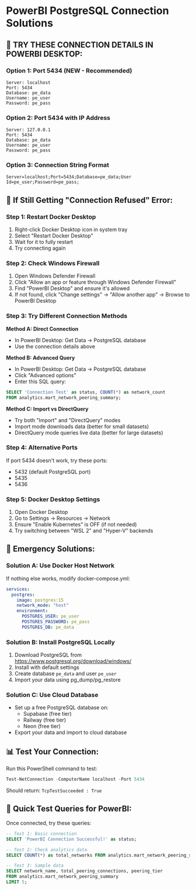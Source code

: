 # PowerBI PostgreSQL Connection Solutions

## 🎯 **TRY THESE CONNECTION DETAILS IN POWERBI DESKTOP:**

### **Option 1: Port 5434 (NEW - Recommended)**
```
Server: localhost
Port: 5434
Database: pe_data
Username: pe_user
Password: pe_pass
```

### **Option 2: Port 5434 with IP Address**
```
Server: 127.0.0.1
Port: 5434
Database: pe_data
Username: pe_user
Password: pe_pass
```

### **Option 3: Connection String Format**
```
Server=localhost;Port=5434;Database=pe_data;User Id=pe_user;Password=pe_pass;
```

## 🔧 **If Still Getting "Connection Refused" Error:**

### **Step 1: Restart Docker Desktop**
1. Right-click Docker Desktop icon in system tray
2. Select "Restart Docker Desktop"
3. Wait for it to fully restart
4. Try connecting again

### **Step 2: Check Windows Firewall**
1. Open Windows Defender Firewall
2. Click "Allow an app or feature through Windows Defender Firewall"
3. Find "PowerBI Desktop" and ensure it's allowed
4. If not found, click "Change settings" → "Allow another app" → Browse to PowerBI Desktop

### **Step 3: Try Different Connection Methods**

**Method A: Direct Connection**
- In PowerBI Desktop: Get Data → PostgreSQL database
- Use the connection details above

**Method B: Advanced Query**
- In PowerBI Desktop: Get Data → PostgreSQL database
- Click "Advanced options"
- Enter this SQL query:
```sql
SELECT 'Connection Test' as status, COUNT(*) as network_count 
FROM analytics.mart_network_peering_summary;
```

**Method C: Import vs DirectQuery**
- Try both "Import" and "DirectQuery" modes
- Import mode downloads data (better for small datasets)
- DirectQuery mode queries live data (better for large datasets)

### **Step 4: Alternative Ports**
If port 5434 doesn't work, try these ports:
- 5432 (default PostgreSQL port)
- 5435
- 5436

### **Step 5: Docker Desktop Settings**
1. Open Docker Desktop
2. Go to Settings → Resources → Network
3. Ensure "Enable Kubernetes" is OFF (if not needed)
4. Try switching between "WSL 2" and "Hyper-V" backends

## 🚨 **Emergency Solutions:**

### **Solution A: Use Docker Host Network**
If nothing else works, modify docker-compose.yml:
```yaml
services:
  postgres:
    image: postgres:15
    network_mode: "host"
    environment:
      POSTGRES_USER: pe_user
      POSTGRES_PASSWORD: pe_pass
      POSTGRES_DB: pe_data
```

### **Solution B: Install PostgreSQL Locally**
1. Download PostgreSQL from https://www.postgresql.org/download/windows/
2. Install with default settings
3. Create database `pe_data` and user `pe_user`
4. Import your data using pg_dump/pg_restore

### **Solution C: Use Cloud Database**
- Set up a free PostgreSQL database on:
  - Supabase (free tier)
  - Railway (free tier)
  - Neon (free tier)
- Export your data and import to cloud database

## 📊 **Test Your Connection:**

Run this PowerShell command to test:
```powershell
Test-NetConnection -ComputerName localhost -Port 5434
```

Should return: `TcpTestSucceeded : True`

## 🎯 **Quick Test Queries for PowerBI:**

Once connected, try these queries:

```sql
-- Test 1: Basic connection
SELECT 'PowerBI Connection Successful!' as status;

-- Test 2: Check analytics data
SELECT COUNT(*) as total_networks FROM analytics.mart_network_peering_summary;

-- Test 3: Sample data
SELECT network_name, total_peering_connections, peering_tier 
FROM analytics.mart_network_peering_summary 
LIMIT 5;
```
